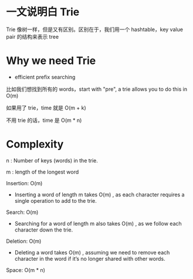 # 一文说明白 Trie

Trie 像树一样，但是又有区别。区别在于，我们用一个 hashtable，key value pair 的结构来表示 tree

# Why we need Trie

- efficient prefix searching

比如我们想找到所有的 words，start with "pre", a trie allows you to do this in O(m)

如果用了 trie，time 就是 O(m + k)

不用 trie 的话，time 是 O(m \* n)

# Complexity

n : Number of keys (words) in the trie.

m : length of the longest word

Insertion: O(m)

- Inserting a word of length m takes O(m) , as each character requires a single operation to add to the trie.

Search: O(m)

- Searching for a word of length m also takes O(m) , as we follow each character down the trie.

Deletion: O(m)

- Deleting a word takes O(m) , assuming we need to remove each character in the word if it’s no longer shared with other words.

Space: O(m \* n)
